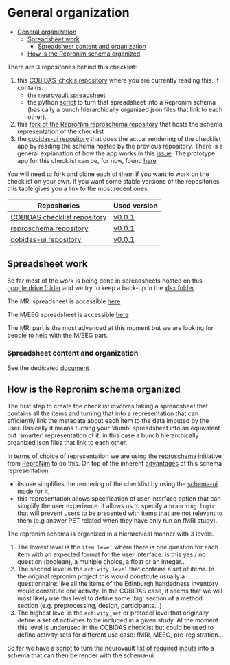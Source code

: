 # General organization

<!-- TOC -->

- [General organization](#general-organization)
  - [Spreadsheet work](#spreadsheet-work)
    - [Spreadsheet content and organization](#spreadsheet-content-and-organization)
  - [How is the Repronim schema organized](#how-is-the-repronim-schema-organized)

<!-- /TOC -->

There are 3 repositories behind this checklist:

1.  this
    [COBIDAS_chckls repository](https://github.com/Remi-Gau/COBIDAS_chckls/)
    where you are currently reading this. It contains:
    -   the [neurovault spreadsheet](./xlsx/metadata_neurovault.csv)
    -   the python [script](./python/create_ecobidas_schema.py) to turn that
        spreadsheet into a Repronim schema (basically a bunch hierarchically
        organized json files that link to each other).
2.  this
    [fork of the ReproNim reproschema repository](https://github.com/Remi-Gau/reproschema)
    that hosts the schema representation of the checklist
3.  the [cobidas-ui repository](https://github.com/Remi-Gau/cobidas-ui) that
    does the actual rendering of the checklist app by reading the schema hosted
    by the previous repository. There is a general explanation of how the app
    works in this [issue](https://github.com/ReproNim/schema-ui/issues/4). The
    prototype app for this checklist can be, for now, found
    [here](https://cobidas-checklist.herokuapp.com/)

You will need to fork and clone each of them if you want to work on the
checklist on your own. If you want some stable versions of the repositories this
table gives you a link to the most recent ones.

| Repositories                                                                | Used version                                                             |
| --------------------------------------------------------------------------- | ------------------------------------------------------------------------ |
| [COBIDAS checklist repository](https://github.com/Remi-Gau/COBIDAS_chckls/) | [v0.0.1](https://github.com/Remi-Gau/COBIDAS_chckls/releases/tag/v0.0.1) |
| [reproschema repository](https://github.com/Remi-Gau/reproschema)           | [v0.0.1](https://github.com/Remi-Gau/reproschema/releases/tag/v0.0.1)    |
| [cobidas-ui repository](https://github.com/Remi-Gau/cobidas-ui)             | [v0.0.1](https://github.com/Remi-Gau/cobidas-ui/releases/tag/v0.0.1)     |

## Spreadsheet work

So far most of the work is being done in spreadsheets hosted on this
[google drive folder](https://drive.google.com/drive/folders/1wg5k-6pSB3mQm_a30abX6qb-lzTn_S-Y?usp=sharing)
and we try to keep a back-up in the [xlsx folder](./xlsx/).

The MRI spreadsheet is accessible
[here](https://docs.google.com/spreadsheets/d/1dCXP0MTK3DjY09ZFd7FXgv0Ngx16_YJwVBiXOeQbTho/edit?usp=sharing)

The M/EEG spreadsheet is accessible
[here](https://docs.google.com/spreadsheets/d/1OhkmbtgIWdFxSVjpu6A8PWoAuqev0jY-98GFQlwBCy0/edit?usp=sharing)

The MRI part is the most advanced at this moment but we are looking for people
to help with the M/EEG part.

### Spreadsheet content and organization

See the dedicated [document](./spreadsheet_content.md)

## How is the Repronim schema organized

The first step to create the checklist involves taking a spreadsheet that
contains all the items and turning that into a representation that can
efficiently link the metadata about each item to the data imputed by the user.
Basically it means turning your 'dumb' spreadsheet into an equivalent but
'smarter' representation of it: in this case a bunch hierarchically organized
json files that link to each other.

In terms of choice of representation we are using the
[reproschema](https://github.com/ReproNim/reproschema) initiative from
[ReproNim](http://www.repronim.org/) to do this. On top of the inherent
[advantages](https://github.com/ReproNim/reproschema#30-advantages-of-current-representation)
of this schema representation:

-   its use simplifies the rendering of the checklist by using the
    [schema-ui](https://github.com/ReproNim/schema-ui) made for it,
-   this representation allows specification of user interface option that can
    simplify the user experience: it allows us to specify a `branching logic`
    that will prevent users to be presented with items that are not relevant to
    them (e.g answer PET related when they have only run an fMRI study).

The repronim schema is organized in a hierarchical manner with 3 levels.

1.  The lowest level is the `item level` where there is one question for each
    item with an expected format for the user interface: is this yes / no
    question (boolean), a multiple choice, a float or an integer...
2.  The second level is the `activity level` that contains a set of items. In
    the original repronim project this would constitute usually a questionnaire:
    like all the items of the Edinburgh handedness inventory would constitute
    one activity. In the COBIDAS case, it seems that we will most likely use
    this level to define some 'big' section of a method section (e.g.
    preprocessing, design, participants...)
3.  The highest level is the `activity_set` or protocol level that originally
    define a set of activities to be included in a given study. At the moment
    this level is underused in the COBIDAS checklist but could be used to define
    activity sets for different use case: fMRI, MEEG, pre-registration...

So far we have a [script](./python/create_ecobidas_schema.py) to turn the
neurovault [list of required inputs](./xlsx/metadata_neurovault.csv) into a
schema that can then be render with the schema-ui.
